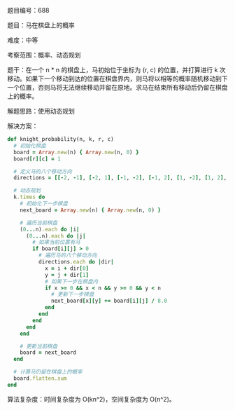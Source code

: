 题目编号：688

题目：马在棋盘上的概率

难度：中等

考察范围：概率、动态规划

题干：在一个 n * n 的棋盘上，马初始位于坐标为 (r, c) 的位置，并打算进行 k 次移动。如果下一个移动到达的位置在棋盘界内，则马将以相等的概率随机移动到下一个位置，否则马将无法继续移动并留在原地。求马在结束所有移动后仍留在棋盘上的概率。

解题思路：使用动态规划

解决方案：

```ruby
def knight_probability(n, k, r, c)
  # 初始化棋盘
  board = Array.new(n) { Array.new(n, 0) }
  board[r][c] = 1

  # 定义马的八个移动方向
  directions = [[-2, -1], [-2, 1], [-1, -2], [-1, 2], [1, -2], [1, 2], [2, -1], [2, 1]]

  # 动态规划
  k.times do
    # 初始化下一步棋盘
    next_board = Array.new(n) { Array.new(n, 0) }

    # 遍历当前棋盘
    (0...n).each do |i|
      (0...n).each do |j|
        # 如果当前位置有马
        if board[i][j] > 0
          # 遍历马的八个移动方向
          directions.each do |dir|
            x = i + dir[0]
            y = j + dir[1]
            # 如果下一步在棋盘内
            if x >= 0 && x < n && y >= 0 && y < n
              # 更新下一步棋盘
              next_board[x][y] += board[i][j] / 8.0
            end
          end
        end
      end
    end

    # 更新当前棋盘
    board = next_board
  end

  # 计算马仍留在棋盘上的概率
  board.flatten.sum
end
```

算法复杂度：时间复杂度为 O(kn^2)，空间复杂度为 O(n^2)。